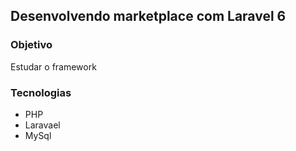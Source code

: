 ## Desenvolvendo marketplace com Laravel 6

### Objetivo

Estudar o framework 
### Tecnologias
* PHP
* Laravael
* MySql
